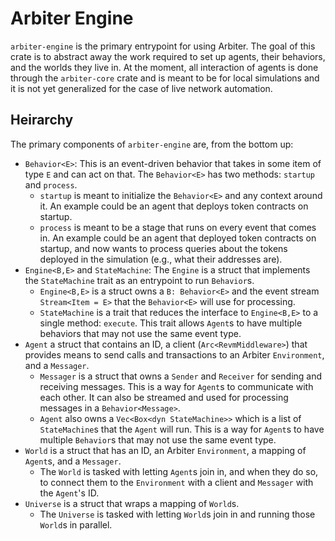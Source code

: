 # Arbiter Engine
`arbiter-engine` is the primary entrypoint for using Arbiter.
The goal of this crate is to abstract away the work required to set up agents, their behaviors, and the worlds they live in.
At the moment, all interaction of agents is done through the `arbiter-core` crate and is meant to be for local simulations and it is not yet generalized for the case of live network automation.

## Heirarchy
The primary components of `arbiter-engine` are, from the bottom up:
- `Behavior<E>`: This is an event-driven behavior that takes in some item of type `E` and can act on that. 
The `Behavior<E>` has two methods: `startup` and `process`. 
    - `startup` is meant to initialize the `Behavior<E>` and any context around it.
    An example could be an agent that deploys token contracts on startup.
    - `process` is meant to be a stage that runs on every event that comes in.
    An example could be an agent that deployed token contracts on startup, and now wants to process queries about the tokens deployed in the simulation (e.g., what their addresses are).
- `Engine<B,E>` and `StateMachine`: The `Engine` is a struct that implements the `StateMachine` trait as an entrypoint to run `Behavior`s.
    - `Engine<B,E>` is a struct owns a `B: Behavior<E>` and the event stream `Stream<Item = E>` that the `Behavior<E>` will use for processing.
    - `StateMachine` is a trait that reduces the interface to `Engine<B,E>` to a single method: `execute`.
    This trait allows `Agent`s to have multiple behaviors that may not use the same event type.
- `Agent` a struct that contains an ID, a client (`Arc<RevmMiddleware>`) that provides means to send calls and transactions to an Arbiter `Environment`, and a `Messager`.
    - `Messager` is a struct that owns a `Sender` and `Receiver` for sending and receiving messages.
    This is a way for `Agent`s to communicate with each other.
    It can also be streamed and used for processing messages in a `Behavior<Message>`.
    - `Agent` also owns a `Vec<Box<dyn StateMachine>>` which is a list of `StateMachine`s that the `Agent` will run.
    This is a way for `Agent`s to have multiple `Behavior`s that may not use the same event type.
- `World` is a struct that has an ID, an Arbiter `Environment`, a mapping of `Agent`s, and a `Messager`.
    - The `World` is tasked with letting `Agent`s join in, and when they do so, to connect them to the `Environment` with a client and `Messager` with the `Agent`'s ID.
- `Universe` is a struct that wraps a mapping of `World`s.
    - The `Universe` is tasked with letting `World`s join in and running those `World`s in parallel.
